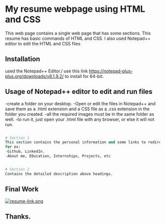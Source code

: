 # My resume webpage using HTML and CSS

This web page contains a single web page that has some sections.
This resume has basic commands of HTML and CSS. I also used Notepad++ editor to edit the HTML and CSS files 

## Installation

used the Notepad++ Editor./
use this link https://notepad-plus-plus.org/downloads/v8.1.9.2/ to install for 64-bit.



## Usage of Notepad++ editor to edit and run files
-create a folder on your desktop.
-Open or edit the files in Notepad++ and save them as a .html extension and a CSS file as a .css extension in the folder you created.
-all the required images must be in the same folder as well.
-to run it, just open your .html file with any browser, or else it will not run.

```python

# Section 1
This section contains the personal information and some links to redirect it to those headings.
for ex:
-Github, LinkedIn.
-About me, EDucation, Internships, Projects, etc


# Section 2
Contains the detailed description above headings.


```
## Final Work
[![resume-link.png](https://i.postimg.cc/ZKpyLSrt/resume-link.png)](https://postimg.cc/BXZ6qRYM)

## Thanks.